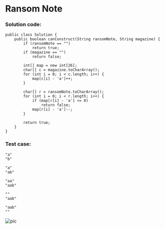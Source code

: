 # Ransom Note
### Solution code:
```
public class Solution {
    public boolean canConstruct(String ransomNote, String magazine) {
        if (ransomNote == "")
            return true;
        if (magazine == "")
            return false;
            
        int[] map = new int[26];
        char[] c = magazine.toCharArray();
        for (int i = 0; i < c.length; i++) {
            map[c[i] - 'a']++;
        }
        
        char[] r = ransomNote.toCharArray();
        for (int i = 0; i < r.length; i++) {
            if (map[r[i] - 'a'] <= 0)
                return false;
            map[r[i] - 'a']--;
        }
        
        return true;
    }
}
```

### Test case:
```
"a"
"b"
```
```
"a"
"ab"
```
```
"aa"
"aab"
```
```
""
"aab"
```
```
"aab"
""
```

![pic](https://github.com/hpnhxxwn/cs501/blob/master/week2/%E5%B1%8F%E5%B9%95%E5%BF%AB%E7%85%A7%202017-06-10%20%E4%B8%8B%E5%8D%885.23.20.png?raw=true)
